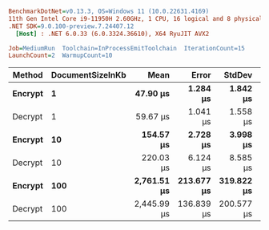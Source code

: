 ﻿``` ini

BenchmarkDotNet=v0.13.3, OS=Windows 11 (10.0.22631.4169)
11th Gen Intel Core i9-11950H 2.60GHz, 1 CPU, 16 logical and 8 physical cores
.NET SDK=9.0.100-preview.7.24407.12
  [Host] : .NET 6.0.33 (6.0.3324.36610), X64 RyuJIT AVX2

Job=MediumRun  Toolchain=InProcessEmitToolchain  IterationCount=15  
LaunchCount=2  WarmupCount=10  

```
|  Method | DocumentSizeInKb |        Mean |      Error |     StdDev |     Gen0 |     Gen1 |     Gen2 |  Allocated |
|-------- |----------------- |------------:|-----------:|-----------:|---------:|---------:|---------:|-----------:|
| **Encrypt** |                **1** |    **47.90 μs** |   **1.284 μs** |   **1.842 μs** |   **4.5776** |   **1.1597** |        **-** |   **56.22 KB** |
| Decrypt |                1 |    59.67 μs |   1.041 μs |   1.558 μs |   5.2490 |   1.3428 |        - |   64.79 KB |
| **Encrypt** |               **10** |   **154.57 μs** |   **2.728 μs** |   **3.998 μs** |  **20.7520** |   **4.1504** |        **-** |  **255.95 KB** |
| Decrypt |               10 |   220.03 μs |   6.124 μs |   8.585 μs |  29.0527 |   5.8594 |        - |  357.41 KB |
| **Encrypt** |              **100** | **2,761.51 μs** | **213.677 μs** | **319.822 μs** | **218.7500** | **173.8281** | **142.5781** | **2459.89 KB** |
| Decrypt |              100 | 2,445.99 μs | 136.839 μs | 200.577 μs | 347.6563 | 300.7813 | 253.9063 | 3406.33 KB |
